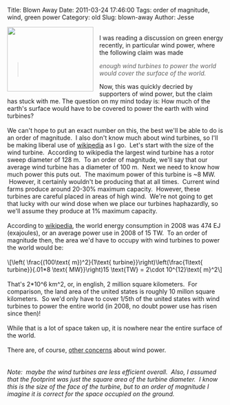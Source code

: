 Title: Blown Away
Date: 2011-03-24 17:46:00
Tags: order of magnitude, wind, green power
Category: old
Slug: blown-away
Author: Jesse

<div class="separator" style="clear: both; text-align: center;"><a href="http://2.bp.blogspot.com/-NFVShpYzscc/TYutYtPSIVI/AAAAAAAAAEM/vRA8KbFV6tc/s1600/wind-turbine-2.jpg" imageanchor="1" style="clear: left; float: left; margin-bottom: 1em; margin-right: 1em;"><img border="0" height="150" src="http://2.bp.blogspot.com/-NFVShpYzscc/TYutYtPSIVI/AAAAAAAAAEM/vRA8KbFV6tc/s200/wind-turbine-2.jpg" width="200" /></a></div><br />I was reading a discussion on green energy recently, in particular wind power, where the following claim was made<br /><blockquote><i>enough wind turbines to power the world would cover the surface of the world.</i></blockquote>Now, this was quickly decried by supporters of wind power, but the claim has stuck with me.  The question on my mind today is: How much of the earth's surface would have to be covered to power the earth with wind turbines?<br /><br /><a name='more'></a>We can't hope to put an exact number on this, the best we'll be able to do is an order of magnitude. &nbsp;I also don't know much about wind turbines, so I'll be making liberal use of <a href="http://en.wikipedia.org/wiki/Wind_turbine">wikipedia</a>&nbsp;as I go. &nbsp;Let's start with the size of the wind turbine. &nbsp;According to wikipedia the largest wind turbine has a rotor sweep diameter of 128 m. &nbsp;To an order of magnitude, we'll say that our average wind turbine has a diameter of 100 m. &nbsp;Next we need to know how much power this puts out. &nbsp;The maximum power of this turbine is ~8 MW. &nbsp;However, it certainly wouldn't be producing that at all times. &nbsp;Current wind farms produce around 20-30% maximum capacity. &nbsp;However, these turbines are careful placed in areas of high wind. &nbsp;We're not going to get that lucky with our wind dose when we place our turbines haphazardly, so we'll assume they produce at 1% maximum capacity. <br /><br />According to <a href="http://en.wikipedia.org/wiki/World_energy_resources_and_consumption">wikipedia</a>, the world energy consumption in 2008 was 474 EJ (exajoules), or an average power use in 2008 of 15 TW. &nbsp;To an order of magnitude then, the area we'd have to occupy with wind turbines to power the world would be:<br /><br />\[\left( \frac{(100\text{ m})^2}{1\text{ turbine}}\right)\left(\frac{1\text{ turbine}}{.01*8 \text{ MW}}\right)15 \text{TW} = 2\cdot 10^{12}\text{ m}^2\]<br /><br />That's 2*10^6 km^2, or, in english, 2 million square kilometers. &nbsp;For comparison, the land area of the united states is roughly 10 millon square kilometers. &nbsp;So we'd only have to cover 1/5th of the united states with wind turbines to power the entire world (in 2008, no doubt power use has risen since then)!<br /><br />While that is a lot of space taken up, it is nowhere near the entire surface of the world. <br /><br />There are, of course, <a href="http://xkcd.com/556/">other concerns</a> about wind power.<br /><br /><br /><i>Note: &nbsp;maybe the wind turbines are less efficient overall. &nbsp;Also, I assumed that the footprint was just the square area of the turbine diameter. &nbsp;I know this is the size of the face of the turbine, but to an order of magnitude I imagine it is correct for the space occupied on the ground.</i>

